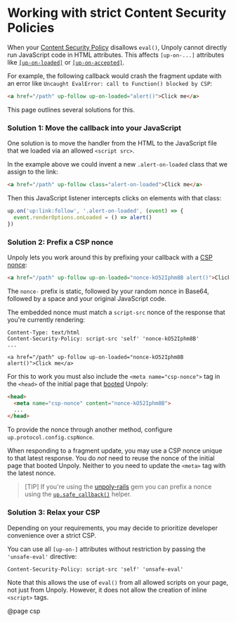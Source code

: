 Working with strict Content Security Policies
=============================================

When your [Content Security Policy](https://developer.mozilla.org/en-US/docs/Web/HTTP/CSP) disallows `eval()`, Unpoly cannot directly run JavaScript code in HTML attributes. This affects `[up-on-...]` attributes like [`[up-on-loaded]`](/a-up-follow#up-on-loaded) or [`[up-on-accepted]`](/a-up-layer-new#up-on-accepted).

For example, the following callback would crash the fragment update with an error like `Uncaught EvalError: call to Function() blocked by CSP`:

```html
<a href="/path" up-follow up-on-loaded="alert()">Click me</a>
```

This page outlines several solutions for this.


### Solution 1: Move the callback into your JavaScript

One solution is to move the handler from the HTML to the JavaScript file that we loaded via an allowed `<script src>`.

In the example above we could invent a new `.alert-on-loaded` class that we assign to the link:

```html
<a href="/path" up-follow class="alert-on-loaded">Click me</a>
```

Then this JavaScript listener intercepts clicks on elements with that class:

```javascript
up.on('up:link:follow', '.alert-on-loaded', (event) => {
  event.renderOptions.onLoaded = () => alert()
})
```


### Solution 2: Prefix a CSP nonce

Unpoly lets you work around this by prefixing your callback with a [CSP nonce](https://content-security-policy.com/nonce/):

```html
<a href="/path" up-follow up-on-loaded="nonce-kO52Iphm8B alert()">Click me</a>
```

The `nonce-` prefix is static, followed by your random nonce in Base64, followed by a space and your original JavaScript code.

The embedded nonce must match a `script-src` nonce of the response that you're currently rendering:

```http
Content-Type: text/html
Content-Security-Policy: script-src 'self' 'nonce-kO52Iphm8B'
...

<a href="/path" up-follow up-on-loaded="nonce-kO52Iphm8B alert()">Click me</a>
```

For this to work you must also include the `<meta name="csp-nonce">` tag in the `<head>` of the initial page that [booted](/up.boot) Unpoly:

```html
<head>
  <meta name="csp-nonce" content="nonce-kO52Iphm8B">
  ...
</head>
```

To provide the nonce through another method, configure `up.protocol.config.cspNonce`.

When responding to a fragment update, you may use a CSP nonce unique to that latest response.
You do *not* need to reuse the nonce of the initial page that booted Unpoly.
Neither to you need to update the `<meta>` tag with the latest nonce.

> [TIP]
> If you're using the [unpoly-rails](https://github.com/unpoly/unpoly-rails) gem you can prefix a nonce
> using the [`up.safe_callback()`](https://github.com/unpoly/unpoly-rails#allowing-callbacks-with-a-strict-csp) helper.


### Solution 3: Relax your CSP

Depending on your requirements, you may decide to prioritize developer convenience over a strict CSP.

You can use all `[up-on-]` attributes without restriction by passing the `'unsafe-eval'` directive:

```http
Content-Security-Policy: script-src 'self' 'unsafe-eval'
```

Note that this allows the use of `eval()` from all allowed scripts on your page, not just from Unpoly. However, it does not allow the creation of inline `<script>` tags.

@page csp
